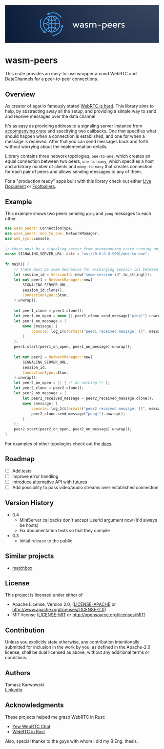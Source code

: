 <img style="display: block; margin-left: auto; margin-right: auto" src="logo.png" alt="wasm-peers logo">

# wasm-peers

This crate provides an easy-to-use wrapper around WebRTC and DataChannels for a peer-to-peer connections.

## Overview

As creator of agar.io famously stated [WebRTC is hard](https://news.ycombinator.com/item?id=13264952).
This library aims to help, by abstracting away all the setup, and providing a simple way to send
and receive messages over the data channel.

It's as easy as providing address to a signaling server instance from
[accompanying crate](https://github.com/wasm-peers/wasm-peers/tree/main/signaling-server) and specifying two callbacks.
One that specifies what should happen when a connection is established, and one for when a message is received.
After that you can send messages back and forth without worrying about the implementation details.

Library contains three network topologies, `one-to-one`, which creates an equal connection between two peers,
`one-to-many`, which specifies a host and arbitrary number of clients
and `many-to-many` that creates connection for each pair of peers and allows sending messages to any of them.


For a "production ready" apps built with this
library check out either [Live Document](https://github.com/wasm-peers/live-document#readme) or [Footballers](https://github.com/wasm-peers/footballers#readme).

## Example

This example shows two peers sending `ping` and `pong` messages to each other.

```rust
use wasm_peers::ConnectionType;
use wasm_peers::one_to_one::NetworkManager;
use web_sys::console;

// there must be a signaling server from accompanying crate running on this port
const SIGNALING_SERVER_URL: &str = "ws://0.0.0.0:9001/one-to-one";

fn main() {
    // there must be some mechanism for exchanging session ids between peers
    let session_id = SessionId::new("some-session-id".to_string());
    let mut peer1 = NetworkManager::new(
        SIGNALING_SERVER_URL,
        session_id.clone(),
        ConnectionType::Stun,
    ).unwrap();

    let peer1_clone = peer1.clone();
    let peer1_on_open = move || peer1_clone.send_message("ping!").unwrap();
    let peer1_on_message = {
        move |message| {
            console::log_1(&format!("peer1 received message: {}", message).into());
        }
    };
    peer1.start(peer1_on_open, peer1_on_message).unwrap();

    let mut peer2 = NetworkManager::new(
        SIGNALING_SERVER_URL,
        session_id,
        ConnectionType::Stun,
    ).unwrap();
    let peer2_on_open = || { /* do nothing */ };
    let peer2_clone = peer2.clone();
    let peer2_on_message = {
        let peer2_received_message = peer2_received_message.clone();
        move |message| {
            console::log_1(&format!("peer2 received message: {}", message).into());
            peer2_clone.send_message("pong!").unwrap();
        }
    };
    peer2.start(peer2_on_open, peer2_on_message).unwrap();
}
```
For examples of other topologies check out the [docs](https://docs.rs/wasm-peers/latest/wasm_peers/).

## Roadmap
- [ ] Add tests
- [ ] Improve error handling
- [ ] Introduce alternative API with futures
- [ ] Add possibility to pass video/audio streams over established connection

## Version History

* 0.4
    * MiniServer callbacks don't accept UserId argument now (it'd always be hosts)
    * Fix documentation tests so that they compile
* 0.3
    * Initial release to the public


## Similar projects

* [matchbox](https://github.com/johanhelsing/matchbox#readme)

## License

This project is licensed under either of

* Apache License, Version 2.0, ([LICENSE-APACHE](LICENSE-APACHE) or http://www.apache.org/licenses/LICENSE-2.0)
* MIT license ([LICENSE-MIT](LICENSE-MIT) or http://opensource.org/licenses/MIT)

## Contribution

Unless you explicitly state otherwise, any contribution intentionally submitted for inclusion in the work by you, as
defined in the Apache-2.0 license, shall be dual licensed as above, without any additional terms or conditions.

## Authors

Tomasz Karwowski  
[LinkedIn](https://www.linkedin.com/in/tomek-karwowski/)

## Acknowledgments

These projects helped me grasp WebRTC in Rust:

* [Yew WebRTC Chat](https://github.com/codec-abc/Yew-WebRTC-Chat)
* [WebRTC in Rust](https://github.com/Charles-Schleich/WebRTC-in-Rust)

Also, special thanks to the guys with whom I did my B.Eng. thesis.
